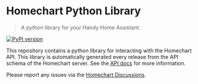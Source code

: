 # Homechart Python Library

> A python library for your Handy Home Assistant.

[![PyPI version](https://badge.fury.io/py/homechart.svg)](https://badge.fury.io/py/homechart)

This repository contains a python library for interacting with the Homechart API.  This library is automatically generated every release from the API schema of the Homechart server.  See the [API docs](https://web.homechart.app/api/docs) for more information.

Please report any issues via the [Homechart Discussions](https://github.com/candiddev/homechart/discussions/categories/feedback-developers).
